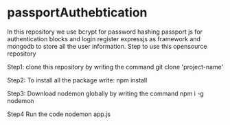 # passportAuthebtication

In this repository we use bcrypt for password hashing passport js for authentication blocks and login register expressjs as framework and mongodb to store all the user information.
Step to use this opensource repository

Step1:
clone this repository by writing the command 
git clone 'project-name'

Step2:
To install all the package write:
npm install 

Step3: 
Download nodemon globally by writing the command
npm i -g nodemon

Step4
Run the code
nodemon app.js
